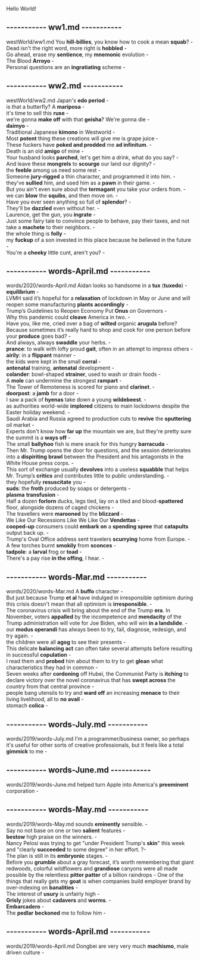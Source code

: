 Hello World!  

## ----------- ww1.md -----------  
westWorld/ww1.md
You **hill-billies**, you know how to cook a mean **squab**? -  
Dead isn't the right word, more right is **hobbled** -  
Go ahead, erase my **sentience**, my **mnemonic** evolution -  
The Blood **Arroyo** -  
Personal questions are an **ingratiating** scheme -  

## ----------- ww2.md -----------  
westWorld/ww2.md
Japan's **edo period** -  
is that a butterfly?  A **mariposa** -  
it's time to sell this **ruse** -  
we're gonna **make off** with that **geisha**? We're gonna die -  
**daimyo** -   
Traditional Japanese **kimono** in Westworld -  
Most **potent** thing these creations will give me is grape juice -   
These fuckers have **poked and prodded** me **ad infinitum**. -  
Death is an old **amigo** of mine -  
Your husband looks **parched**, let's get him a drink, what do you say? -  
And leave these **mongrels** to **scourge** our land our dignity? -  
the **feeble** among us need some rest -  
Someone **jury-rigged** a thin character, and programmed it into him. -   
they've **sullied** him, and used him as a **pawn** in their game. -  
But you ain't even sure about the **termagant** you take your orders from. -  
we can **blow** the **squibs**, and then move on. -  
Have you ever seen anything so full of **splendor**? -  
They'll be **dazzled** even without her. -  
Laurence, get the gun, you **ingrate** -  
Just some fairy tale to convince people to behave, pay their taxes, and not take a **machete** to their neighbors. -  
the whole thing is **folly** -  
my **fuckup** of a son invested in this place because he believed in the future -  
You're a **cheeky** little cunt, aren't you? -  

## ----------- words-April.md -----------  
words/2020/words-April.md
Aidan looks so handsome in a **tux** (**tuxedo**) -  
**equilibrium** -  
LVMH said it’s hopeful for a **relaxation** of lockdown in May or June and will reopen some manufacturing **plants** **accordingly** -  
Trump’s Guidelines to Reopen Economy Put **Onus** on Governors -  
Why this pandemic could **cleave** America in two. -  
Have you, like me, cried over a bag of **wilted** organic **arugula** before? Because sometimes it’s really hard to shop and cook for one person before your **produce** goes bad? -  
And always, always **swaddle** your herbs. -  
**prance**: to walk with lofty proud **gait**, often in an attempt to impress others -  
**airily**: in a **flippant** manner -  
the kids were kept in the small **corral** -  
**antenatal** training, **antenatal** development -   
**colander**: bowl-shaped **strainer**, used to wash or drain foods -  
A **mole** can undermine the strongest **rampart** -  
The Tower of Remoteness is scored for piano and **clarinet**. -  
**doorpost**: a **jamb** for a door -  
I saw a pack of **hyenas** take down a young **wildebeest**. -  
as authorities world-wide **implored** citizens to main lockdowns despite the Easter holiday weekend. -  
Saudi Arabia and Russia agreed to production cuts to **revive** the **sputtering** oil market -  
Experts don't know how **far up** the mountain we are, but they're pretty sure the summit is a **ways off** -  
The small **ballyhoo** fish is mere snack for this hungry **barracuda** -  
Then Mr. Trump opens the door for questions, and the session deteriorates into a **dispiriting** **brawl** between the President and his antagonists in the White House press corps. -  
This sort of exchange usually **devolves** into a useless **squabble** that helps Mr. Trump’s **critics** and contributes little to public understanding. -  
they hopefully **resuscitate** you -   
**suds**: the **froth** produced by soaps or detergents -  
**plasma** **transfusion** -  
Half a dozen **forlorn** ducks, legs tied, lay on a tiled and blood-**spattered** floor, alongside dozens of caged chickens -  
The travellers were **marooned** by the **blizzard** -  
We Like Our Recessions Like We Like Our **Vendettas** -  
**cooped-up** consumers could **embark on** a **spending spree** that **catapults** output back up. -  
Trump's Oval Office address sent travelers **scurrying** home from Europe. -   
A few torches burnt **smokily** from **sconces** -  
**tadpole**: a **larval** frog or **toad** -  
There's a pay rise **in the offing**, I hear. -  

## ----------- words-Mar.md -----------  
words/2020/words-Mar.md
A **buffo** character -  
But just because Trump **et al** have indulged in irresponsible optimism during this crisis doesn't mean that all optimism is **irresponsible**. -  
The coronavirus crisis will bring about the end of the Trump **era**. In November, voters **appalled** by the incompetence and **mendacity** of the Trump administration will vote for Joe Biden, who will win **in a landslide**. -  
our **modus operandi** has always been to try, fail, diagnose, redesign, and try again. -  
the children were all **agog** to see their presents -  
This delicate **balancing act** can often take several attempts before resulting in successful **copulation** -  
I read them and **probed** him about them to try to get **glean** what characteristics they had in common -  
Seven weeks after **cordoning** off Hubei, the Communist Party is **itching** to declare victory over the novel coronavirus that has **swept across** the country from that central province -  
people bang utensils to try and **ward off** an increasing **menace** to their living livelihood, all to **no avail** -   
stomach **colica** -  

## ----------- words-July.md -----------  
words/2019/words-July.md
I'm a programmer/business owner, so perhaps it's useful for other sorts of creative professionals, but it feels like a total **gimmick** to me -  

## ----------- words-June.md -----------  
words/2019/words-June.md
helped turn Apple into America's **preeminent** corporation -  

## ----------- words-May.md -----------  
words/2019/words-May.md
sounds **eminently** sensible. -  
Say no not base on one or two **salient** features -  
**bestow** high praise on the winners. -  
Nancy Pelosi was trying to get "under President Trump's **skin**" this week and "clearly **succeeded** to some degree" in her effort. ?-  
The plan is still in its **embryonic** stages. -  
Before you **grumble** about a gray forecast, it’s worth remembering that giant redwoods, colorful wildflowers and **grandiose** canyons were all made possible by the relentless **pitter patter** of a billion raindrops - 
One of the things that really gets my **goat** is when companies build employer brand by over-indexing on **banalities** -   
The interest of **usury** is unfairly high -  
**Grisly** jokes about **cadavers** and **worms**. -   
**Embarcadero** -  
The **pedlar** **beckoned** me to follow him -    

## ----------- words-April.md -----------  
words/2019/words-April.md
Dongbei are very very much **machismo**, male driven culture -  
